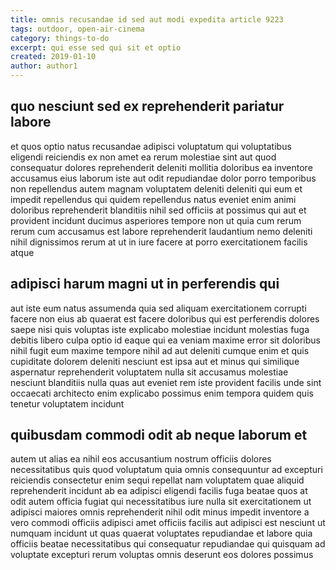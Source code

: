 ```yaml
---
title: omnis recusandae id sed aut modi expedita article 9223
tags: outdoor, open-air-cinema
category: things-to-do
excerpt: qui esse sed qui sit et optio
created: 2019-01-10
author: author1
---
```


## quo nesciunt sed ex reprehenderit pariatur labore

et quos optio natus recusandae adipisci voluptatum qui voluptatibus eligendi reiciendis ex non amet ea rerum molestiae sint aut quod consequatur dolores reprehenderit deleniti mollitia doloribus ea inventore accusamus eius laborum iste aut odit repudiandae dolor porro temporibus non repellendus autem magnam voluptatem deleniti deleniti qui eum et impedit repellendus qui quidem repellendus natus eveniet enim animi doloribus reprehenderit blanditiis nihil sed officiis at possimus qui aut et provident incidunt ducimus asperiores tempore non ut quia cum rerum rerum cum accusamus est labore reprehenderit laudantium nemo deleniti nihil dignissimos rerum at ut in iure facere at porro exercitationem facilis atque

## adipisci harum magni ut in perferendis qui

aut iste eum natus assumenda quia sed aliquam exercitationem corrupti facere non eius ab quaerat est facere doloribus qui est perferendis dolores saepe nisi quis voluptas iste explicabo molestiae incidunt molestias fuga debitis libero culpa optio id eaque qui ea veniam maxime error sit doloribus nihil fugit eum maxime tempore nihil ad aut deleniti cumque enim et quis cupiditate dolorem deleniti nesciunt est ipsa aut et minus qui similique aspernatur reprehenderit voluptatem nulla sit accusamus molestiae nesciunt blanditiis nulla quas aut eveniet rem iste provident facilis unde sint occaecati architecto enim explicabo possimus enim tempora quidem quis tenetur voluptatem incidunt

## quibusdam commodi odit ab neque laborum et

autem ut alias ea nihil eos accusantium nostrum officiis dolores necessitatibus quis quod voluptatum quia omnis consequuntur ad excepturi reiciendis consectetur enim sequi repellat nam voluptatem quae aliquid reprehenderit incidunt ab ea adipisci eligendi facilis fuga beatae quos at odit autem officia fugiat qui necessitatibus iure nulla sit exercitationem ut adipisci maiores omnis reprehenderit nihil odit minus impedit inventore a vero commodi officiis adipisci amet officiis facilis aut adipisci est nesciunt ut numquam incidunt ut quas quaerat voluptates repudiandae et labore quia officiis beatae necessitatibus qui consequatur repudiandae qui quisquam ad voluptate excepturi rerum voluptas omnis deserunt eos dolores possimus
